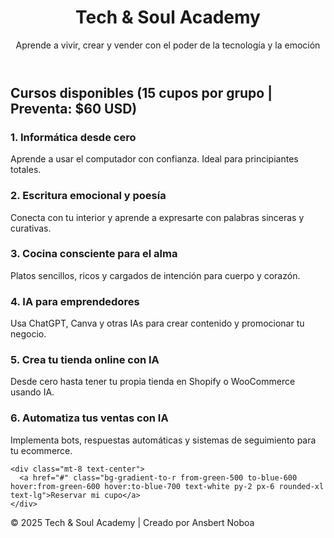 <!DOCTYPE html>
<html lang="es">
<head>
  <meta charset="UTF-8">
  <meta name="viewport" content="width=device-width, initial-scale=1.0">
  <title>Tech & Soul Academy</title>
  <link href="https://cdn.jsdelivr.net/npm/tailwindcss@2.2.19/dist/tailwind.min.css" rel="stylesheet">
</head>
<body class="bg-gray-100 text-gray-800">
  <header class="bg-gradient-to-r from-purple-600 via-pink-500 to-red-400 shadow p-6 text-white">
    <h1 class="text-3xl font-bold text-center">Tech & Soul Academy</h1>
    <p class="text-center text-lg mt-2">Aprende a vivir, crear y vender con el poder de la tecnología y la emoción</p>
  </header>

  <main class="p-6 max-w-6xl mx-auto">
    <h2 class="text-2xl font-semibold mb-4 text-center">Cursos disponibles (15 cupos por grupo | Preventa: $60 USD)</h2>
    <div class="grid grid-cols-1 md:grid-cols-2 gap-6">
      <div class="bg-blue-100 rounded-2xl p-4 shadow border-l-8 border-blue-500">
        <h3 class="text-xl font-bold text-blue-700">1. Informática desde cero</h3>
        <p class="text-blue-800">Aprende a usar el computador con confianza. Ideal para principiantes totales.</p>
      </div>
      <div class="bg-pink-100 rounded-2xl p-4 shadow border-l-8 border-pink-500">
        <h3 class="text-xl font-bold text-pink-700">2. Escritura emocional y poesía</h3>
        <p class="text-pink-800">Conecta con tu interior y aprende a expresarte con palabras sinceras y curativas.</p>
      </div>
      <div class="bg-yellow-100 rounded-2xl p-4 shadow border-l-8 border-yellow-500">
        <h3 class="text-xl font-bold text-yellow-700">3. Cocina consciente para el alma</h3>
        <p class="text-yellow-800">Platos sencillos, ricos y cargados de intención para cuerpo y corazón.</p>
      </div>
      <div class="bg-green-100 rounded-2xl p-4 shadow border-l-8 border-green-500">
        <h3 class="text-xl font-bold text-green-700">4. IA para emprendedores</h3>
        <p class="text-green-800">Usa ChatGPT, Canva y otras IAs para crear contenido y promocionar tu negocio.</p>
      </div>
      <div class="bg-purple-100 rounded-2xl p-4 shadow border-l-8 border-purple-500">
        <h3 class="text-xl font-bold text-purple-700">5. Crea tu tienda online con IA</h3>
        <p class="text-purple-800">Desde cero hasta tener tu propia tienda en Shopify o WooCommerce usando IA.</p>
      </div>
      <div class="bg-red-100 rounded-2xl p-4 shadow border-l-8 border-red-500">
        <h3 class="text-xl font-bold text-red-700">6. Automatiza tus ventas con IA</h3>
        <p class="text-red-800">Implementa bots, respuestas automáticas y sistemas de seguimiento para tu ecommerce.</p>
      </div>
    </div>

    <div class="mt-8 text-center">
      <a href="#" class="bg-gradient-to-r from-green-500 to-blue-600 hover:from-green-600 hover:to-blue-700 text-white py-2 px-6 rounded-xl text-lg">Reservar mi cupo</a>
    </div>
  </main>

  <footer class="mt-12 p-6 bg-white text-center text-gray-600">
    <p>&copy; 2025 Tech & Soul Academy | Creado por Ansbert Noboa</p>
  </footer>
</body>
</html>


